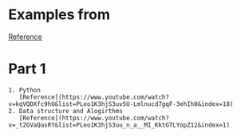 # Examples from 
[Reference](https://github.com/codebasics/roadmaps/blob/master/machine-learning-engineer-roadmap-2021/ml_engineer_roadmap_2021.md)

# Part 1

    1. Python
       [Reference](https://www.youtube.com/watch?v=kqVQDXfc9hU&list=PLeo1K3hjS3uv5U-Lmlnucd7gqF-3ehIh0&index=18)
    2. Data structure and Alogirthms
       [Reference](https://www.youtube.com/watch?v=_t2GVaQasRY&list=PLeo1K3hjS3uu_n_a__MI_KktGTLYopZ12&index=1)